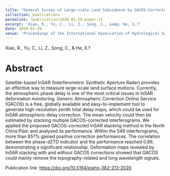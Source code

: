 ```yaml
---
title: "General Survey of Large-scale Land Subsidence by GACOS-Corrected InSAR Stacking: Case Study in North China Plain"
collection: publications
permalink: /publication/2020-01-29-paper-11
excerpt: 'Xiao, R., Yu, C., Li, Z., Song, C., &amp; He, X.?'
date: 2020-01-29
venue: 'Proceedings of the International Association of Hydrological Sciences'
---
```

Xiao, R., Yu, C., Li, Z., Song, C., &amp; He, X.?

Abstract
=====
Satellite-based InSAR (Interferometric Synthetic Aperture Radar) provides an effective way to measure large-scale land surface motions. Currently, the atmospheric phase delay is one of the most critical issues in InSAR deformation monitoring. Generic Atmospheric Correction Online Service (GACOS) is a free, globally available and easy-to-implement tool to generate high-resolution zenith total delay maps, which could be used for InSAR atmospheric delay correction. The mean velocity could then be estimated by stacking multiple GACOS-corrected interferograms. We applied the proposed GACOS-corrected InSAR stacking method in the North China Plain and analysed its performance. Within the 549 interferograms, more than 85?% gained positive correction performances. The correlation between the phase-dZTD indicator and the performance reached 0.89, demonstrating a significant relationship. Deformation maps revealed by InSAR stacking with and without GACOS corrections showed that GACOS could mainly remove the topography-related and long wavelength signals.  

Publication link: https://doi.org/10.5194/piahs-382-213-2020